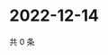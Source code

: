 # 2022-12-14

共 0 条

<!-- BEGIN WEIBO -->
<!-- 最后更新时间 Wed Dec 14 2022 12:18:08 GMT+0800 (China Standard Time) -->

<!-- END WEIBO -->
